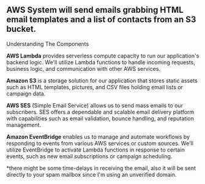 AWS System will send emails grabbing HTML email templates and a list of contacts from an S3 bucket.
-
Understanding The Components

**AWS Lambda** provides serverless compute capacity to run our application's backend logic. We'll utilize Lambda functions to handle incoming requests, business logic, and communication with other AWS services.

**Amazon S3** is a storage solution for our application that stores static assets such as HTML templates, pictures, and CSV files holding email lists or campaign data.

**AWS SES** (Simple Email Service) allows us to send mass emails to our subscribers. SES offers a dependable and scalable email delivery platform with capabilities such as email validation, bounce handling, and reputation management.

**Amazon EventBridge** enables us to manage and automate workflows by responding to events from various AWS services or custom sources. We'll utilize EventBridge to activate Lambda functions in response to certain events, such as new email subscriptions or campaign scheduling.

*there might be some time-delays in receiving the email, also it will be sent directly to your spam mailbox since I'm using an unverified domain.
